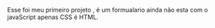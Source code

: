 Esse foi meu primeiro projeto , é um formualario ainda não esta
com o javaScript  apenas CSS  é HTML.